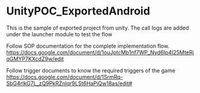 # UnityPOC_ExportedAndroid
This is the sample of exported project from unity. The call logs are added under the launcher module to test the flow

Follow SOP documentation for the complete implementation flow. 
https://docs.google.com/document/d/1ouJptcMb1nf7WP_Nyd6Ip4I25MteRjqGMYP7KXcdZ9w/edit


Follow trigger documents to know the required triggers of the game
https://docs.google.com/document/d/1SrmRq-SbG4rlkG7L_zQ9PkRZnlqr9LSt6HaPiQw18as/edit#
